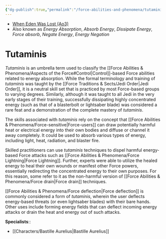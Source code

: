 ```yaml
---
{"dg-publish":true,"permalink":"/force-abilities-and-phenomena/tutaminis/","tags":["universal","control","forcepower"]}
---
```


- [When Eden Was Lost (Ao3)](https://archiveofourown.org/works/19334440/chapters/45992584)
- Also known as *Energy Absorption*, *Absorb Energy*, *Dissipate Energy*, *Force absorb*, *Negate Energy*, *Energy Negation*
# Tutaminis
*Tutaminis* is an umbrella term used to classify the [[Force Abilities & Phenomena/Aspects of the Force#Control\|Control]]-based Force abilities related to energy absorption. While the formal terminology and training of *tutaminis* was taught by the [[Force Traditions & Sects/Jedi Order\|Jedi Order]], it is a neutral skill set that is practiced by most Force-based groups to varying degrees. Similarly, although it was taught to all Jedi in the very early stages of their training, successfully dissipating highly concentrated energy (such as that of a blasterbolt or lightsaber blade) was considered a rare feat and a demonstration of the complete mastery of *tutaminis*. 

The skills associated with *tutaminis* rely on the concept that [[Force Abilities & Phenomena/Force-sensitive\|Force-users]] can draw potentially harmful heat or electrical energy into their own bodies and diffuse or channel it away completely. It could be used to absorb various types of energy, including light, heat, radiation, and blaster fire. 

Skilled practitioners can use *tutaminis* techniques to dispel harmful energy-based Force attacks such as [[Force Abilities & Phenomena/Force Lightning\|Force Lightning]]. Further, experts were able to utilize the healed energy to heal their own wounds or manifest other Force powers, essentially redirecting the concentrated energy to their own purposes. For this reason, some refer to it as the non-harmful version of [[Force Abilities & Phenomena/Force drain\|Force drain]] techniques. 

[[Force Abilities & Phenomena/Force deflection\|Force deflection]] is commonly considered a form of *tutaminis*, wherein the user deflects energy-based threats (or even lightsaber blades) with their bare hands. Other uses include forming energy fields that can deflect incoming energy attacks or drain the heat and energy out of such attacks.

**Specialists**::
- [[Characters/Bastille Aurelius\|Bastille Aurelius]]